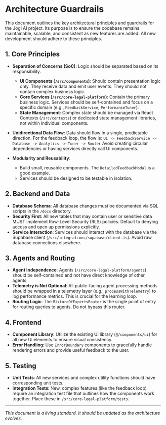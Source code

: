 # Architecture Guardrails

This document outlines the key architectural principles and guardrails for the Jogi AI project. Its purpose is to ensure the codebase remains maintainable, scalable, and consistent as new features are added. All new development should adhere to these principles.

## 1. Core Principles

- **Separation of Concerns (SoC)**: Logic should be separated based on its responsibility.
  - **UI Components (`/src/components`)**: Should contain presentation logic only. They receive data and emit user events. They should not contain complex business logic.
  - **Core Services (`/src/core-legal-platform`)**: Contain the primary business logic. Services should be self-contained and focus on a specific domain (e.g., `FeedbackService`, `PerformanceTuner`).
  - **State Management**: Complex state should be managed via React Contexts (`/src/contexts`) or dedicated state management libraries, not within individual components.

- **Unidirectional Data Flow**: Data should flow in a single, predictable direction. For the feedback loop, the flow is:
  `UI -> FeedbackService -> Database -> Analytics -> Tuner -> Router`
  Avoid creating circular dependencies or having services directly call UI components.

- **Modularity and Reusability**:
  - Build small, reusable components. The `DetailedFeedbackModal` is a good example.
  - Services should be designed to be testable in isolation.

## 2. Backend and Data

- **Database Schema**: All database changes must be documented via SQL scripts in the `/docs` directory.
- **Security First**: All new tables that may contain user or sensitive data MUST implement Row-Level Security (RLS) policies. Default to denying access and open up permissions explicitly.
- **Service Interaction**: Services should interact with the database via the Supabase client (`/src/integrations/supabase/client.ts`). Avoid raw database connections elsewhere.

## 3. Agents and Routing

- **Agent Independence**: Agents (`/src/core-legal-platform/agents`) should be self-contained and not have direct knowledge of other agents.
- **Telemetry is Not Optional**: All public-facing agent processing methods should be wrapped in a telemetry layer (e.g., `processWithTelemetry`) to log performance metrics. This is crucial for the learning loop.
- **Routing Logic**: The `MixtureOfExpertsRouter` is the single point of entry for routing queries to agents. Do not bypass this router.

## 4. Frontend

- **Component Library**: Utilize the existing UI library (`@/components/ui`) for all new UI elements to ensure visual consistency.
- **Error Handling**: Use `ErrorBoundary` components to gracefully handle rendering errors and provide useful feedback to the user.

## 5. Testing

- **Unit Tests**: All new services and complex utility functions should have corresponding unit tests.
- **Integration Tests**: New, complex features (like the feedback loop) require an integration test file that outlines how the components work together. Place these in `/src/core-legal-platform/tests`.

---
*This document is a living standard. It should be updated as the architecture evolves.* 